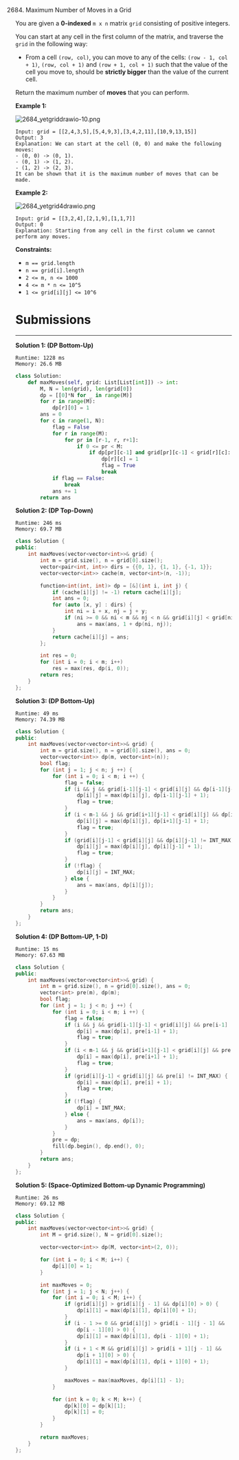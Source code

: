 2684. Maximum Number of Moves in a Grid

You are given a **0-indexed** `m x n` matrix `grid` consisting of positive integers.

You can start at any cell in the first column of the matrix, and traverse the `grid` in the following way:

* From a cell `(row, col)`, you can move to any of the cells: `(row - 1, col + 1)`, `(row, col + 1)` and `(row + 1, col + 1)` such that the value of the cell you move to, should be **strictly bigger** than the value of the current cell.

Return the maximum number of **moves** that you can perform.

 

**Example 1:**

![2684_yetgriddrawio-10.png](img/2684_yetgriddrawio-10.png)
```
Input: grid = [[2,4,3,5],[5,4,9,3],[3,4,2,11],[10,9,13,15]]
Output: 3
Explanation: We can start at the cell (0, 0) and make the following moves:
- (0, 0) -> (0, 1).
- (0, 1) -> (1, 2).
- (1, 2) -> (2, 3).
It can be shown that it is the maximum number of moves that can be made.
```

**Example 2:**

![2684_yetgrid4drawio.png](img/2684_yetgrid4drawio.png)
```
Input: grid = [[3,2,4],[2,1,9],[1,1,7]]
Output: 0
Explanation: Starting from any cell in the first column we cannot perform any moves.
```

**Constraints:**

* `m == grid.length`
* `n == grid[i].length`
* `2 <= m, n <= 1000`
* `4 <= m * n <= 10^5`
* `1 <= grid[i][j] <= 10^6`

# Submissions
---
**Solution 1: (DP Bottom-Up)**
```
Runtime: 1228 ms
Memory: 26.6 MB
```
```python
class Solution:
    def maxMoves(self, grid: List[List[int]]) -> int:
        M, N = len(grid), len(grid[0])
        dp = [[0]*N for _ in range(M)]
        for r in range(M):
            dp[r][0] = 1
        ans = 0
        for c in range(1, N):
            flag = False
            for r in range(M):
                for pr in [r-1, r, r+1]:
                    if 0 <= pr < M:
                        if dp[pr][c-1] and grid[pr][c-1] < grid[r][c]:
                            dp[r][c] = 1
                            flag = True
                            break
            if flag == False:
                break
            ans += 1
        return ans
```

**Solution 2: (DP Top-Down)**
```
Runtime: 246 ms
Memory: 69.7 MB
```
```c++
class Solution {
public:
    int maxMoves(vector<vector<int>>& grid) {
        int m = grid.size(), n = grid[0].size();
        vector<pair<int, int>> dirs = {{0, 1}, {1, 1}, {-1, 1}};
        vector<vector<int>> cache(m, vector<int>(n, -1));

        function<int(int, int)> dp = [&](int i, int j) {
            if (cache[i][j] != -1) return cache[i][j];
            int ans = 0;
            for (auto [x, y] : dirs) {
                int ni = i + x, nj = j + y;
                if (ni >= 0 && ni < m && nj < n && grid[i][j] < grid[ni][nj])
                    ans = max(ans, 1 + dp(ni, nj));
            }
            return cache[i][j] = ans;
        };

        int res = 0;
        for (int i = 0; i < m; i++)
            res = max(res, dp(i, 0));
        return res;
    }
};
```

**Solution 3: (DP Bottom-Up)**
```
Runtime: 49 ms
Memory: 74.39 MB
```
```c++
class Solution {
public:
    int maxMoves(vector<vector<int>>& grid) {
        int m = grid.size(), n = grid[0].size(), ans = 0;
        vector<vector<int>> dp(m, vector<int>(n));
        bool flag;
        for (int j = 1; j < n; j ++) {
            for (int i = 0; i < m; i ++) {
                flag = false;
                if (i && j && grid[i-1][j-1] < grid[i][j] && dp[i-1][j-1] != INT_MAX) {
                    dp[i][j] = max(dp[i][j], dp[i-1][j-1] + 1);
                    flag = true;
                }
                if (i < m-1 && j && grid[i+1][j-1] < grid[i][j] && dp[i+1][j-1] != INT_MAX) {
                    dp[i][j] = max(dp[i][j], dp[i+1][j-1] + 1);
                    flag = true;
                }
                if (grid[i][j-1] < grid[i][j] && dp[i][j-1] != INT_MAX) {
                    dp[i][j] = max(dp[i][j], dp[i][j-1] + 1);
                    flag = true;
                }
                if (!flag) {
                    dp[i][j] = INT_MAX;
                } else {
                    ans = max(ans, dp[i][j]);
                }
            }
        }
        return ans;
    }
};
```

**Solution 4: (DP Bottom-UP, 1-D)**
```
Runtime: 15 ms
Memory: 67.63 MB
```
```c++
class Solution {
public:
    int maxMoves(vector<vector<int>>& grid) {
        int m = grid.size(), n = grid[0].size(), ans = 0;
        vector<int> pre(m), dp(m);
        bool flag;
        for (int j = 1; j < n; j ++) {
            for (int i = 0; i < m; i ++) {
                flag = false;
                if (i && j && grid[i-1][j-1] < grid[i][j] && pre[i-1] != INT_MAX) {
                    dp[i] = max(dp[i], pre[i-1] + 1);
                    flag = true;
                }
                if (i < m-1 && j && grid[i+1][j-1] < grid[i][j] && pre[i+1] != INT_MAX) {
                    dp[i] = max(dp[i], pre[i+1] + 1);
                    flag = true;
                }
                if (grid[i][j-1] < grid[i][j] && pre[i] != INT_MAX) {
                    dp[i] = max(dp[i], pre[i] + 1);
                    flag = true;
                }
                if (!flag) {
                    dp[i] = INT_MAX;
                } else {
                    ans = max(ans, dp[i]);
                }
            }
            pre = dp;
            fill(dp.begin(), dp.end(), 0);
        }
        return ans;
    }
};
```

**Solution 5: (Space-Optimized Bottom-up Dynamic Programming)**
```
Runtime: 26 ms
Memory: 69.12 MB
```
```c++
class Solution {
public:
    int maxMoves(vector<vector<int>>& grid) {
        int M = grid.size(), N = grid[0].size();

        vector<vector<int>> dp(M, vector<int>(2, 0));

        for (int i = 0; i < M; i++) {
            dp[i][0] = 1;
        }

        int maxMoves = 0;
        for (int j = 1; j < N; j++) {
            for (int i = 0; i < M; i++) {
                if (grid[i][j] > grid[i][j - 1] && dp[i][0] > 0) {
                    dp[i][1] = max(dp[i][1], dp[i][0] + 1);
                }
                if (i - 1 >= 0 && grid[i][j] > grid[i - 1][j - 1] &&
                    dp[i - 1][0] > 0) {
                    dp[i][1] = max(dp[i][1], dp[i - 1][0] + 1);
                }
                if (i + 1 < M && grid[i][j] > grid[i + 1][j - 1] &&
                    dp[i + 1][0] > 0) {
                    dp[i][1] = max(dp[i][1], dp[i + 1][0] + 1);
                }

                maxMoves = max(maxMoves, dp[i][1] - 1);
            }

            for (int k = 0; k < M; k++) {
                dp[k][0] = dp[k][1];
                dp[k][1] = 0;
            }
        }

        return maxMoves;
    }
};
```
